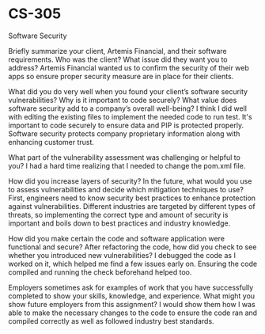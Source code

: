 # CS-305
Software Security

Briefly summarize your client, Artemis Financial, and their software requirements. Who was the client? What issue did they want you to address?
  Artemis Financial wanted us to confirm the security of their web apps so ensure proper security measure are in place for their clients.
  
What did you do very well when you found your client’s software security vulnerabilities? Why is it important to code securely? What value does software security add to a company’s overall well-being?
  I think I did well with editing the existing files to implement the needed code to run test. It's important to code securely to ensure data and PIP is protected properly. Software security protects company proprietary information along with enhancing customer trust.

What part of the vulnerability assessment was challenging or helpful to you?
  I had a hard time realizing that I needed to change the pom.xml file. 

How did you increase layers of security? In the future, what would you use to assess vulnerabilities and decide which mitigation techniques to use?
  First, engineers need to know security best practices to enhance protection against vulnerabilities. Different industries are targeted by different types of threats, so implementing the correct type and amount of security is important and boils down to best practices and industry knowledge. 

How did you make certain the code and software application were functional and secure? After refactoring the code, how did you check to see whether you introduced new vulnerabilities?
  I debugged the code as I worked on it, which helped me find a few issues early on. Ensuring the code compiled and running the check beforehand helped too. 

Employers sometimes ask for examples of work that you have successfully completed to show your skills, knowledge, and experience. What might you show future employers from this assignment?
  I would show them how I was able to make the necessary changes to the code to ensure the code ran and compiled correctly as well as followed industry best standards. 
